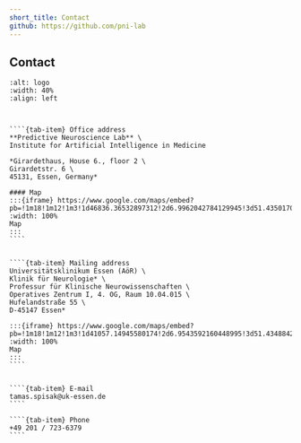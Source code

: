 ```yaml
---
short_title: Contact
github: https://github.com/pni-lab
---
```


## Contact


```{image} figures/logo_text_blue.png
:alt: logo
:width: 40%
:align: left
```


`````{tab-set}


````{tab-item} Office address
**Predictive Neuroscience Lab** \
Institute for Artificial Intelligence in Medicine

*Girardethaus, House 6., floor 2 \
Girardetstr. 6 \
45131, Essen, Germany*

#### Map
:::{iframe} https://www.google.com/maps/embed?pb=!1m18!1m12!1m3!1d46836.36532897312!2d6.9962042784129945!3d51.435017045411136!2m3!1f0!2f0!3f0!3m2!1i1024!2i768!4f13.1!3m3!1m2!1s0x47b8c329c63aa22d%3A0x31890a9e785030ce!2sGirardetstra%C3%9Fe%206%2C%2045131%20Essen!5e0!3m2!1sen!2sde!4v1698768765874!5m2!1sen!2sde
:width: 100%
Map
:::
````


````{tab-item} Mailing address
Universitätsklinikum Essen (AöR) \
Klinik für Neurologie* \
Professur für Klinische Neurowissenschaften \
Operatives Zentrum I, 4. OG, Raum 10.04.015 \
Hufelandstraße 55 \
D-45147 Essen*

:::{iframe} https://www.google.com/maps/embed?pb=!1m18!1m12!1m3!1d41057.14945580174!2d6.9543592160448995!3d51.43488427030713!2m3!1f0!2f0!3f0!3m2!1i1024!2i768!4f13.1!3m3!1m2!1s0x47b8c2dfd089cae5%3A0x287a784f6655bc67!2sEssen%20University%20Hospital!5e0!3m2!1sen!2sde!4v1698768669532!5m2!1sen!2sde
:width: 100%
Map
:::
````


````{tab-item} E-mail
tamas.spisak@uk-essen.de
````

````{tab-item} Phone
+49 201 / 723-6379
````
